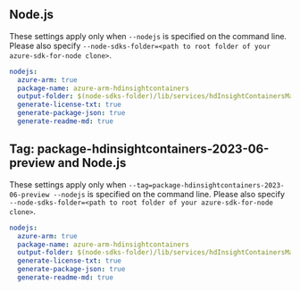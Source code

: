## Node.js

These settings apply only when `--nodejs` is specified on the command line.
Please also specify `--node-sdks-folder=<path to root folder of your azure-sdk-for-node clone>`.

``` yaml $(nodejs)
nodejs:
  azure-arm: true
  package-name: azure-arm-hdinsightcontainers
  output-folder: $(node-sdks-folder)/lib/services/hdInsightContainersManagement
  generate-license-txt: true
  generate-package-json: true
  generate-readme-md: true
```

## Tag: package-hdinsightcontainers-2023-06-preview and Node.js

These settings apply only when `--tag=package-hdinsightcontainers-2023-06-preview --nodejs` is specified on the command line.
Please also specify `--node-sdks-folder=<path to root folder of your azure-sdk-for-node clone>`.

``` yaml $(tag) == 'package-hdinsightonaks-2023-06-preview' && $(nodejs)
nodejs:
  azure-arm: true
  package-name: azure-arm-hdinsightcontainers
  output-folder: $(node-sdks-folder)/lib/services/hdInsightContainersManagement
  generate-license-txt: true
  generate-package-json: true
  generate-readme-md: true
```
